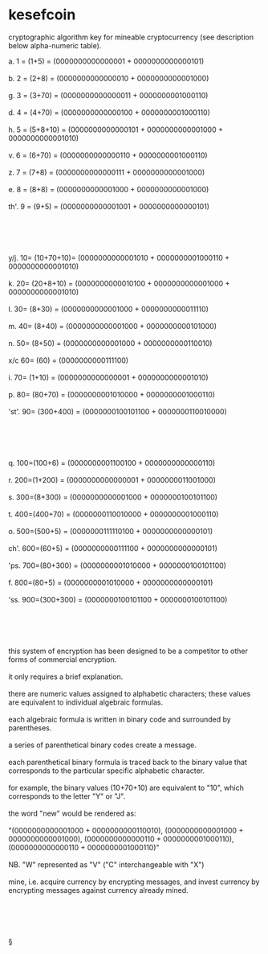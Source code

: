 kesefcoin
=========

cryptographic algorithm key for mineable cryptocurrency (see description below alpha-numeric table).

a.    1 = (1+5)     = (0000000000000001 + 0000000000000101)<br><br>
b.    2 = (2+8)     = (0000000000000010 + 0000000000001000)<br><br>
g.    3 = (3+70)    = (0000000000000011 + 0000000001000110)<br><br>
d.    4 = (4+70)    = (0000000000000100 + 0000000001000110)<br><br>
h.    5 = (5+8+10)  = (0000000000000101 + 0000000000001000 + 0000000000001010)<br><br>
v.    6 = (6+70)    = (0000000000000110 + 0000000001000110)<br><br>
z.    7 = (7+8)     = (0000000000000111 + 0000000000001000)<br><br>
e.    8 = (8+8)     = (0000000000001000 + 0000000000001000)<br><br>
th'.  9 = (9+5)     = (0000000000001001 + 0000000000000101)<br><br>
<br><br><br><br>
y/j.  10= (10+70+10)= (0000000000001010 + 0000000001000110 + 0000000000001010)<br><br>
k.    20= (20+8+10) = (0000000000010100 + 0000000000001000 + 0000000000001010)<br><br>
l.    30= (8+30)    = (0000000000001000 + 0000000000011110)<br><br>
m.    40= (8+40)    = (0000000000001000 + 0000000000101000)<br><br>
n.    50= (8+50)    = (0000000000001000 + 0000000000110010)<br><br>
x/c   60= (60)      = (0000000000111100)<br><br>
i.    70= (1+10)    = (0000000000000001 + 0000000000001010)<br><br>
p.    80= (80+70)   = (0000000001010000 + 0000000001000110)<br><br>
'st'. 90= (300+400) = (0000000100101100 + 0000000110010000)<br><br>
<br><br><br><br>
q.    100=(100+6)   = (0000000001100100 + 0000000000000110)<br><br>
r.    200=(1+200)   = (0000000000000001 + 0000000011001000)<br><br>
s.    300=(8+300)   = (0000000000001000 + 0000000100101100)<br><br>
t.    400=(400+70)  = (0000000110010000 + 0000000001000110)<br><br>
o.    500=(500+5)   = (0000000111110100 + 0000000000000101)<br><br>
ch'.  600=(60+5)    = (0000000000111100 + 0000000000000101)<br><br>
'ps.  700=(80+300)  = (0000000001010000 + 0000000100101100)<br><br>
f.    800=(80+5)    = (0000000001010000 + 0000000000000101)<br><br>
'ss.  900=(300+300) = (0000000100101100 + 0000000100101100)<br><br>
<br><br><br><br>
this system of encryption has been designed to be a competitor to other forms of commercial encryption.<br><br>
it only requires a brief explanation.<br><br>
there are numeric values assigned to alphabetic characters; these values are equivalent to individual algebraic formulas.<br><br>
each algebraic formula is written in binary code and surrounded by parentheses.<br><br>
a series of parenthetical binary codes create a message.<br><br>
each parenthetical binary formula is traced back to the binary value that corresponds to the particular specific alphabetic character.<br><br>
for example, the binary values (10+70+10) are equivalent to "10", which corresponds to the letter "Y" or "J".<br><br>
the word "new" would be rendered as: <br><br>
"(0000000000001000 + 0000000000110010), (0000000000001000 + 0000000000001000), (0000000000000110 + 0000000001000110), (0000000000000110 + 0000000001000110)"<br><br>
NB. "W" represented as "V" ("C" interchangeable with "X")<br><br>
mine, i.e. acquire currency by encrypting messages, and invest currency by encrypting messages against currency already mined.<br><br>
<br><br><br><br>
§<br><br>
